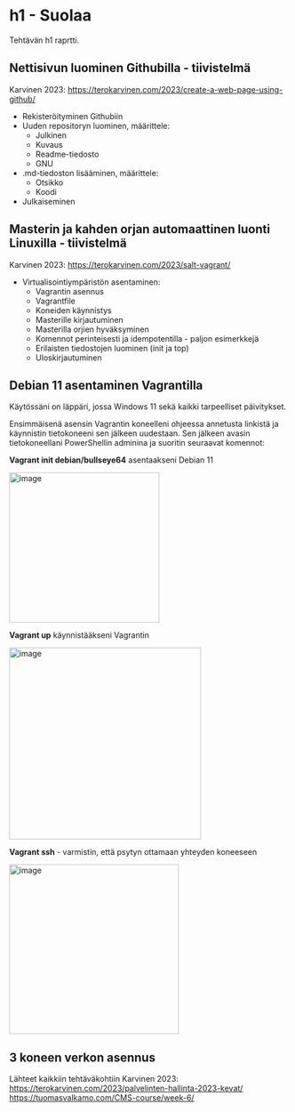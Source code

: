 # h1 - Suolaa 
Tehtävän h1 raprtti.
## Nettisivun luominen Githubilla - tiivistelmä
Karvinen 2023: https://terokarvinen.com/2023/create-a-web-page-using-github/
- Rekisteröityminen Githubiin
- Uuden repositoryn luominen, määrittele:
  - Julkinen
  - Kuvaus
  - Readme-tiedosto
  - GNU
- .md-tiedoston lisääminen, määrittele:
  - Otsikko
  - Koodi
- Julkaiseminen
## Masterin ja kahden orjan automaattinen luonti Linuxilla - tiivistelmä 
Karvinen 2023: https://terokarvinen.com/2023/salt-vagrant/
- Virtualisointiympäristön asentaminen:
  - Vagrantin asennus
  - Vagrantfile
  - Koneiden käynnistys
  - Masterille kirjautuminen
  - Masterilla orjien hyväksyminen
  - Komennot perinteisesti ja idempotentilla - paljon esimerkkejä
  - Erilaisten tiedostojen luominen (init ja top)
  - Uloskirjautuminen

## Debian 11 asentaminen Vagrantilla

Käytössäni on läppäri, jossa Windows 11 sekä kaikki tarpeelliset päivitykset.

Ensimmäisenä asensin Vagrantin koneelleni ohjeessa annetusta linkistä ja käynnistin tietokoneeni sen jälkeen uudestaan. Sen jälkeen avasin tietokoneellani PowerShellin adminina ja suoritin seuraavat komennot: 

**Vagrant init debian/bullseye64** asentaakseni Debian 11

<img width="270" alt="image" src="https://user-images.githubusercontent.com/101214286/229461896-742e5435-9838-4dce-9842-821ddd17a0ac.png">

**Vagrant up** käynnistääkseni Vagrantin

<img width="345" alt="image" src="https://user-images.githubusercontent.com/101214286/229462093-207a6e50-4e8b-40e3-ba16-c5df79e3f4c9.png">

**Vagrant ssh** - varmistin, että psytyn ottamaan yhteyden koneeseen

<img width="305" alt="image" src="https://user-images.githubusercontent.com/101214286/229462181-326fc8a2-817d-4cc5-be37-7228187d516a.png">

## 3 koneen verkon asennus


Lähteet kaikkiin tehtäväkohtiin
Karvinen 2023: https://terokarvinen.com/2023/palvelinten-hallinta-2023-kevat/ 
https://tuomasvalkamo.com/CMS-course/week-6/
